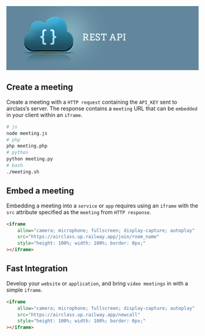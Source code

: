 [![restAPI](restAPI.png)](https://airclass.up.railway.app/api/v1/docs)

## Create a meeting

Create a meeting with a `HTTP request` containing the `API_KEY` sent to airclass’s server. The response contains a `meeting` URL that can be `embedded` in your client within an `iframe`.

```bash
# js
node meeting.js
# php
php meeting.php
# python
python meeting.py
# bash
./meeting.sh
```

## Embed a meeting

Embedding a meeting into a `service` or `app` requires using an `iframe` with the `src` attribute specified as the `meeting` from `HTTP response`.

```html
<iframe
    allow="camera; microphone; fullscreen; display-capture; autoplay"
    src="https://airclass.up.railway.app/join/room_name"
    style="height: 100%; width: 100%; border: 0px;"
></iframe>
```

## Fast Integration

Develop your `website` or `application`, and bring `video meetings` in with a simple `iframe`.

```html
<iframe
    allow="camera; microphone; fullscreen; display-capture; autoplay"
    src="https://airclass.up.railway.app/newcall"
    style="height: 100%; width: 100%; border: 0px;"
></iframe>
```
